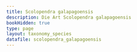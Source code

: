 ```yaml
---
title: Scolopendra galapagoensis
description: Die Art Scolopendra galapagoensis
bookHidden: true
type: page
layout: taxonomy_species
datafile: scolopendra_galapagoensis
---
```



